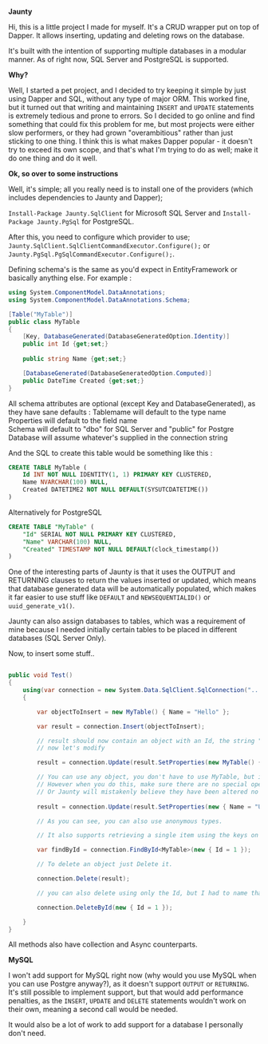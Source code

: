 **Jaunty**  
  
Hi, this is a little project I made for myself. It's a CRUD wrapper put on top of Dapper.
It allows inserting, updating and deleting rows on the database.
  
It's built with the intention of supporting multiple databases in a modular manner.
As of right now, SQL Server and PostgreSQL is supported.
  
**Why?**  
  
Well, I started a pet project, and I decided to try keeping it simple by just using Dapper and SQL, without any type of major ORM.
This worked fine, but it turned out that writing and maintaining `INSERT` and `UPDATE` statements is extremely tedious and prone to errors.
So I decided to go online and find something that could fix this problem for me, but most projects were either slow performers, or they had grown "overambitious" rather than just sticking to one thing.
I think this is what makes Dapper popular - it doesn't try to exceed its own scope, and that's what I'm trying to do as well; make it do one thing and do it well.  
  
**Ok, so over to some instructions**  
  
Well, it's simple; all you really need is to install one of the providers (which includes dependencies to Jaunty and Dapper);  
  
`Install-Package Jaunty.SqlClient` for Microsoft SQL Server and `Install-Package Jaunty.PgSql` for PostgreSQL.  
  
After this, you need to configure which provider to use; `Jaunty.SqlClient.SqlClientCommandExecutor.Configure();` or `Jaunty.PgSql.PgSqlCommandExecutor.Configure();`.  
  
Defining schema's is the same as you'd expect in EntityFramework or basically anything else. For example :   
  
```csharp  
using System.ComponentModel.DataAnnotations;
using System.ComponentModel.DataAnnotations.Schema;

[Table("MyTable")]
public class MyTable
{
	[Key, DatabaseGenerated(DatabaseGeneratedOption.Identity)]
	public int Id {get;set;}
		
	public string Name {get;set;}

	[DatabaseGenerated(DatabaseGeneratedOption.Computed)]
	public DateTime Created {get;set;}
}
```
All schema attributes are optional (except Key and DatabaseGenerated), as they have sane defaults : 
Tablemame will default to the type name  
Properties will default to the field name  
Schema will default to "dbo" for SQL Server and "public" for Postgre  
Database will assume whatever's supplied in the connection string  


And the SQL to create this table would be something like this :  

```sql  
CREATE TABLE MyTable (
	Id INT NOT NULL IDENTITY(1, 1) PRIMARY KEY CLUSTERED,
	Name NVARCHAR(100) NULL,
	Created DATETIME2 NOT NULL DEFAULT(SYSUTCDATETIME())
)
```

Alternatively for PostgreSQL  

```sql
CREATE TABLE "MyTable" (
    "Id" SERIAL NOT NULL PRIMARY KEY CLUSTERED,
	"Name" VARCHAR(100) NULL,
	"Created" TIMESTAMP NOT NULL DEFAULT(clock_timestamp())
)
```

One of the interesting parts of Jaunty is that it uses the OUTPUT and RETURNING clauses to return the values inserted or updated, which means that database generated data will be automatically populated, which makes it far easier to use stuff like `DEFAULT` and `NEWSEQUENTIALID()` or `uuid_generate_v1()`.

Jaunty can also assign databases to tables, which was a requirement of mine because I needed initially certain tables to be placed in different databases (SQL Server Only).

Now, to insert some stuff..

```csharp

public void Test()
{
	using(var connection = new System.Data.SqlClient.SqlConnection("..."))
	{

		var objectToInsert = new MyTable() { Name = "Hello" };

		var result = connection.Insert(objectToInsert);

		// result should now contain an object with an Id, the string "Hello" in Name and the current date and time.
		// now let's modify

		result = connection.Update(result.SetProperties(new MyTable() { Name = "Hello after update" }));

		// You can use any object, you don't have to use MyTable, but if you do you'll get static typing for your updates.
		// However when you do this, make sure there are no special operations in the constructor or default values in the class
		// Or Jaunty will mistakenly believe they have been altered no matter what.
		
		result = connection.Update(result.SetProperties(new { Name = "Updated with an anonymous type" });

		// As you can see, you can also use anonymous types.

		// It also supports retrieving a single item using the keys on the object, like so :

		var findById = connection.FindById<MyTable>(new { Id = 1 });

		// To delete an object just Delete it.

		connection.Delete(result);

		// you can also delete using only the Id, but I had to name that one DeleteById in order to not caus ambiguity.

		connection.DeleteById(new { Id = 1 });

	}
}

```

All methods also have collection and Async counterparts.

**MySQL**

I won't add support for MySQL right now (why would you use MySQL when you can use Postgre anyway?), as it doesn't support `OUTPUT` or `RETURNING`.
It's still possible to implement support, but that would add performance penalties, as the `INSERT`, `UPDATE` and `DELETE` statements wouldn't work on their own, meaning a second call would be needed.  

It would also be a lot of work to add support for a database I personally don't need.

